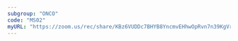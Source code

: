 ```yaml
---
subgroup: "ONCO"
code: "MS02"
myURL: "https://zoom.us/rec/share/KBz6VUDDc7BHYB8YncmvEHhwOpRvn7n39KgVrrtuzzy0V7A1gmnlMvY3_Uvb3FpR.Pn85F5Sf0I4pJInW"
---
```

